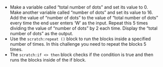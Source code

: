 - Make a variable called “total number of dots” and set its value to 0. Make another variable called “number of dots” and set its value to 16. Add the value of “number of dots” to the value of “total number of dots” every time the end user enters ‘W’ as the input. Repeat this 5 times dividing the value of “number of dots” by 2 each time. Display the “total number of dots” as the output.
- Use the `scratch:repeat ()` block to run the blocks inside a specified number of times. In this challenge you need to repeat the blocks 5 times.
- The `scratch:if <> then` block checks if the condition is true and then runs the blocks inside of the if block.